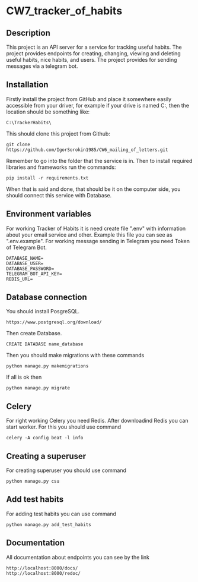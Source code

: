 # CW7_tracker_of_habits

## Description
This project is an API server for a service for tracking useful habits. The project provides endpoints for creating, 
changing, viewing and deleting useful habits, nice habits, and users. The project provides for sending 
messages via a telegram bot.

## Installation
Firstly install the project from GitHub and place it somewhere easily accessible from your driver, 
for example if your drive is named C:, then the location should be something like:
```
C:\TrackerHabits\
```
This should clone this project from Github:
```
git clone https://github.com/IgorSorokin1985/CW6_mailing_of_letters.git
```
Remember to go into the folder that the service is in. Then to install required libraries and frameworks 
run the commands:
```
pip install -r requirements.txt
```
When that is said and done, that should be it on the computer side, you should connect this service with Database.

## Environment variables
For working Tracker of Habits it is need create file ".env" with information about your email service and other. 
Example this file you can see as ".env.example".
For working message sending in Telegram you need Token of Telegram Bot.
```
DATABASE_NAME=
DATABASE_USER=
DATABASE_PASSWORD=
TELEGRAM_BOT_API_KEY=
REDIS_URL=
```

## Database connection
You should install PosgreSQL. 
```
https://www.postgresql.org/download/
```

Then create Database.
```
CREATE DATABASE name_database
```

Then you should make migrations with these commands
```
python manage.py makemigrations
```
If all is ok then
```
python manage.py migrate
```

## Celery
For right working Celery you need Redis. After downloadind Redis you can start worker. For this you should use command
```
celery -A config beat -l info
```

## Creating a superuser
For creating superuser you should use command
```
python manage.py csu
```

## Add test habits
For adding test habits you can use command
```
python manage.py add_test_habits
```

## Documentation
All documentation about endpoints you can see by the link
```
http://localhost:8000/docs/
http://localhost:8000/redoc/
```
